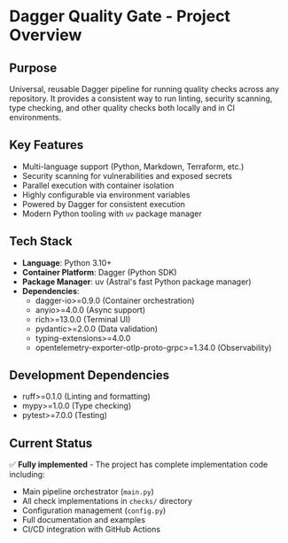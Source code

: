 # Dagger Quality Gate - Project Overview

## Purpose
Universal, reusable Dagger pipeline for running quality checks across any repository. It provides a consistent way to run linting, security scanning, type checking, and other quality checks both locally and in CI environments.

## Key Features
- Multi-language support (Python, Markdown, Terraform, etc.)
- Security scanning for vulnerabilities and exposed secrets
- Parallel execution with container isolation
- Highly configurable via environment variables
- Powered by Dagger for consistent execution
- Modern Python tooling with `uv` package manager

## Tech Stack
- **Language**: Python 3.10+
- **Container Platform**: Dagger (Python SDK)
- **Package Manager**: uv (Astral's fast Python package manager)
- **Dependencies**:
  - dagger-io>=0.9.0 (Container orchestration)
  - anyio>=4.0.0 (Async support)
  - rich>=13.0.0 (Terminal UI)
  - pydantic>=2.0.0 (Data validation)
  - typing-extensions>=4.0.0
  - opentelemetry-exporter-otlp-proto-grpc>=1.34.0 (Observability)

## Development Dependencies
- ruff>=0.1.0 (Linting and formatting)
- mypy>=1.0.0 (Type checking)
- pytest>=7.0.0 (Testing)

## Current Status
✅ **Fully implemented** - The project has complete implementation code including:
- Main pipeline orchestrator (`main.py`)
- All check implementations in `checks/` directory
- Configuration management (`config.py`)
- Full documentation and examples
- CI/CD integration with GitHub Actions
